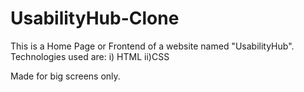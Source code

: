 # UsabilityHub-Clone

This is a Home Page or Frontend of a website named "UsabilityHub".
Technologies used are:
 i) HTML
 ii)CSS

 Made for big screens only.
